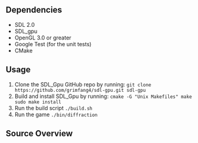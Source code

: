 Dependencies
------------
 * SDL 2.0
 * SDL_gpu
 * OpenGL 3.0 or greater
 * Google Test (for the unit tests)
 * CMake

Usage
-----
 1) Clone the SDL_Gpu GitHub repo by running:
    `git clone https://github.com/grimfang4/sdl-gpu.git sdl-gpu`
 2) Build and install SDL_Gpu by running:
    `cmake -G "Unix Makefiles"
     make
     sudo make install`
 3) Run the build script
    `./build.sh`
 4) Run the game
    `./bin/diffraction`

Source Overview
---------------
